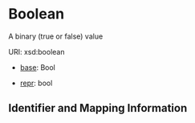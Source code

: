 # Boolean

A binary (true or false) value

URI: xsd:boolean

* [base](https://w3id.org/linkml/base): Bool


* [repr](https://w3id.org/linkml/repr): bool




## Identifier and Mapping Information





